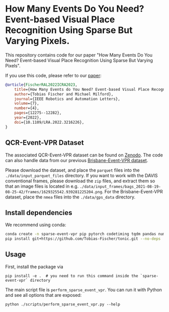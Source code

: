 # How Many Events Do You Need? Event-based Visual Place Recognition Using Sparse But Varying Pixels.

This repository contains code for our paper "How Many Events Do You Need? Event-based Visual Place Recognition Using Sparse But Varying Pixels".

If you use this code, please refer to our [paper](https://doi.org/10.1109/LRA.2022.3216226):
```bibtex
@article{FischerRAL2022ICRA2023,
    title={How Many Events do You Need? Event-based Visual Place Recognition Using Sparse But Varying Pixels},
    author={Tobias Fischer and Michael Milford},
    journal={IEEE Robotics and Automation Letters},
    volume={7},
    number={4},
    pages={12275--12282},
    year={2022},
    doi={10.1109/LRA.2022.3216226},
}
```

## QCR-Event-VPR Dataset
The associated QCR-Event-VPR dataset can be found on [Zenodo](https://zenodo.org/records/10494919). The code can also handle data from our previous [Brisbane-Event-VPR dataset](https://huggingface.co/datasets/TobiasRobotics/brisbane-event-vpr/tree/main).

Please download the dataset, and place the `parquet` files into the `./data/input_parquet_files` directory.
If you want to work with the DAVIS conventional frames, please download the `zip` files, and extract them so that an image files is located in e.g. `./data/input_frames/bags_2021-08-19-08-25-42/frames/1629325542.939281225204.png`.
For the Brisbane-Event-VPR dataset, place the `nmea` files into the `./data/gps_data` directory.

## Install dependencies
We recommend using conda:
```bash
conda create -n sparse-event-vpr pip pytorch codetiming tqdm pandas numpy scipy matplotlib seaborn numba pynmea2 opencv python-xxhash pillow scikit-image pypng h5py importrosbag pbr pyarrow fastparquet
pip install git+https://github.com/Tobias-Fischer/tonic.git --no-deps
```

## Usage
First, install the package via
```
pip install -e .  # you need to run this command inside the `sparse-event-vpr` directory
```

The main script file is `perform_sparse_event_vpr`. You can run it with Python and see all options that are exposed:
```
python ./scripts/perform_sparse_event_vpr.py --help
```
